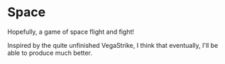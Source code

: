Space
=====

Hopefully, a game of space flight and fight!

Inspired by the quite unfinished VegaStrike, I think that eventually, I'll be able to produce much better.
